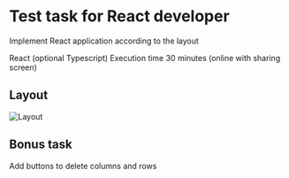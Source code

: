 # Test task for React developer

Implement React application according to the layout

React (optional Typescript)
Execution time 30 minutes (online with sharing screen)

## Layout

![Layout](../master/public/mockup.png)

## Bonus task

Add buttons to delete columns and rows
